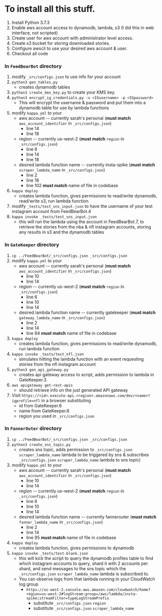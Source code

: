 # To install all this stuff.

1. Install Python 3.7.3
2. Enable aws account access to dynamodb, lambda, s3 (I did this in web interface, not scripted)
3. Create user for aws account with administrator level access.
4. Create s3 bucket for storing downloaded stories.
5. Configure awscli to use your desired aws account & user.
6. Checkout all code

### In `FeedBearBot` directory
1. modify `_src/configs.json` to use info for your account
2. `python3 gen_tables.py` 
   - creates dynamodb tables
3. `python3 create_kms_key.py` to create your KMS key.
4. `python3 encrypt_ig_credentials.py -u <IGusername> -p <IGpassword>`
   - This will encrypt the username & password and put them into a dynamodb table for use by lambda functions
5. modify `kappa.yml` to your 
   - aws account -- currently sarah's personal (**must match** `aws_account_identifier` in `_src/configs.json`)
     - line 14
     - line 18
   - region -- currently us-west-2 (**must match** `region` in `_src/configs.json`)
     - line 6
     - line 14
     - line 18
   - desired lambda function name -- currently insta-spike (**must match** `scraper_lambda_name` in `_src/configs.json`)
     - line 2
     - line 18
     - line 102 **must match** name of file in codebase
6. `kappa deploy` 
   - creates lambda function, gives permissions to read/write dynamodb, read/write s3, run lambda function
7. modify `_tests/test_sns_input.json` to have the username of your test instagram account from FeedBearBot.4
8. `kappa invoke _tests/test_sns_input.json` 
   - this will run the lambda using the account in FeedBearBot.7, to retrieve the stories from 
   the nba & nfl instagram accounts, storing any results in s3 and the dynamodb tables

### In `GateKeeper` directory
1. `cp ../FeedBearBot/_src/configs.json _src/configs.json`
2. modify `kappa.yml` to your 
   - aws account -- currently sarah's personal (**must match** `aws_account_identifier` in `_src/configs.json`)
     - line 10
     - line 14
   - region -- currently us-west-2 (**must match** `region` in `_src/configs.json`)
     - line 6
     - line 10
     - line 14
   - desired lambda function name -- currently gatekeeper (**must match** `gateway_lambda_name` in `_src/configs.json`)
     - line 2
     - line 14
     - line 94 **must match** name of file in codebase
3. `kappa deploy` 
   - creates lambda function, gives permissions to read/write dynamodb, run lambda function
4. `kappa invoke _tests/test_nfl.json` 
   - simulates hitting the lambda function with an event requesting stories from the nfl instagram account
5. `python3 gen_api_gateway.py` 
   - creates api gateway access to script, adds permission to lambda in GateKeeper.3
6. `aws apigateway get-rest-apis` 
   - should retrieve info on the just generated API gateway
7. Visit `https://<id>.execute-api.<region>.amazonaws.com/dev/<name>?igprofile=nfl` in a browser substituting 
   - id from GateKeeper.6
   - name from GateKeeper.6
   - region you used in `_src/configs.json`

### In `FannerOuter` directory
1. `cp ../FeedBearBot/_src/configs.json _src/configs.json`
2. `python3 create_sns_topic.py` 
   - creates sns topic, adds permission to `_src/configs.json` `scraper_lambda_name` lambda to be triggered by sns & 
   subscribes `_src/configs.json` `scraper_lambda_name` lambda to sns topic)
3. modify `kappa.yml` to your
   - aws account -- currently sarah's personal (**must match** `aws_account_identifier` in `_src/configs.json`)
     - line 10
     - line 14
   - region -- currently us-west-2 (**must match** `region` in `_src/configs.json`)
     - line 6
     - line 10
     - line 14
   - desired lambda function name -- currently fannerouter (**must match** `fanner_lambda_name` in `_src/configs.json`)
     - line 2
     - line 14
     - line 95 **must match** name of file in codebase
4. `kappa deploy`
   - creates lambda function, gives permissions to dynamodb
5. `kappa invoke _tests/test-blank.json`
   - this will kick the script to query the dynamodb profiles table to find which instagram accounts to query, 
   shard it with 2 accounts per shard, and send messages to the sns topic which the `_src/configs.json` 
   `scraper_lambda_name` lambda is subscribed to. 
   - You can observe logs from that lambda running in your CloudWatch log group
     - `https://us-west-2.console.aws.amazon.com/cloudwatch/home?region=us-west-2#logStream:group=/aws/lambda/insta-spike;streamFilter=typeLogStreamPrefix`
       - substitute `_src/configs.json` `region`
       - substitute `_src/configs.json` `scraper_lambda_name`
